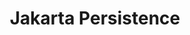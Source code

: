 ---
title: "Jakarta Persistence"
summary: "Jakarta Persistence defines a standard for management of persistence and object/relational mapping
in Java(R) environments."
project_id: "ee4j.jpa"
---